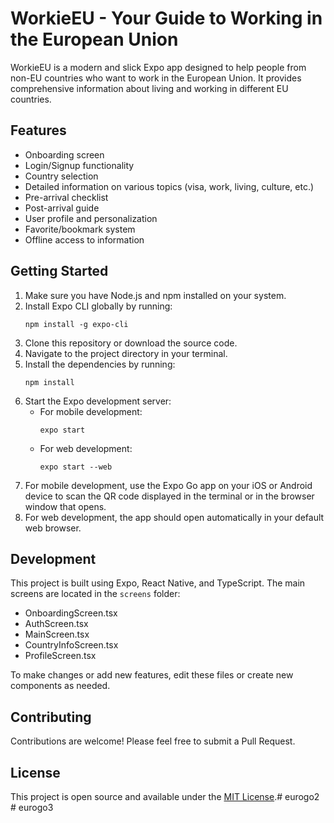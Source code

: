 # WorkieEU - Your Guide to Working in the European Union

WorkieEU is a modern and slick Expo app designed to help people from non-EU countries who want to work in the European Union. It provides comprehensive information about living and working in different EU countries.

## Features

- Onboarding screen
- Login/Signup functionality
- Country selection
- Detailed information on various topics (visa, work, living, culture, etc.)
- Pre-arrival checklist
- Post-arrival guide
- User profile and personalization
- Favorite/bookmark system
- Offline access to information

## Getting Started

1. Make sure you have Node.js and npm installed on your system.
2. Install Expo CLI globally by running:
   ```
   npm install -g expo-cli
   ```
3. Clone this repository or download the source code.
4. Navigate to the project directory in your terminal.
5. Install the dependencies by running:
   ```
   npm install
   ```
6. Start the Expo development server:
   - For mobile development:
     ```
     expo start
     ```
   - For web development:
     ```
     expo start --web
     ```
7. For mobile development, use the Expo Go app on your iOS or Android device to scan the QR code displayed in the terminal or in the browser window that opens.
8. For web development, the app should open automatically in your default web browser.

## Development

This project is built using Expo, React Native, and TypeScript. The main screens are located in the `screens` folder:

- OnboardingScreen.tsx
- AuthScreen.tsx
- MainScreen.tsx
- CountryInfoScreen.tsx
- ProfileScreen.tsx

To make changes or add new features, edit these files or create new components as needed.

## Contributing

Contributions are welcome! Please feel free to submit a Pull Request.

## License

This project is open source and available under the [MIT License](LICENSE).#   e u r o g o 2  
 #   e u r o g o 3  
 